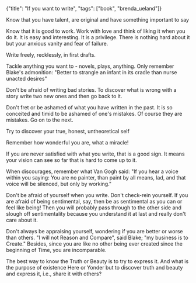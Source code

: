 {"title": "If you want to write", "tags": ["book", "brenda_ueland"]}

Know that you have talent, are original and have something important to say

Know that it is good to work. Work with love and think of liking it when you
do it. It is easy and interesting. It is a privilege. There is nothing hard
about it but your anxious vanity and fear of failure.

Write freely, recklessly, in first drafts.

Tackle anything you want to - novels, plays, anything. Only remember Blake's
admonition: "Better to strangle an infant in its cradle than nurse unacted
desires"

Don't be afraid of writing bad stories. To discover what is wrong with a story
write two new ones and then go back to it.

Don't fret or be ashamed of what you have written in the past. It is so
conceited and timid to be ashamed of one's mistakes. Of course they are
mistakes. Go on to the next.

Try to discover your true, honest, untheoretical self

Remember how wonderful you are, what a miracle!

If you are never satisfied with what you write, that is a good sign. It means
your vision can see so far that is hard to come up to it.

When discourages, remember what Van Gogh said: "If you hear a voice within you
saying: You are no painter, than paint by all means, lad, and that voice will be
silenced, but only by working."

Don't be afraid of yourself when you write. Don't check-rein yourself. If you
are afraid of being sentimental, say, then be as sentimental as you can or feel
like being! Then you will probably pass through to the other side and slough off
sentimentality because you understand it at last and really don't care about it.

Don't always be appraising yourself, wondering if you are better or worse than
others. "I will not Reason and Compare", said Blake; "my business is to Create."
Besides, since you are like no other being ever created since the beginning of
Time, you are incomparable.

The best way to know the Truth or Beauty is to try to express it. And what is
the purpose of existence Here or Yonder but to discover truth and beauty and
express it, i.e., share it with others?
